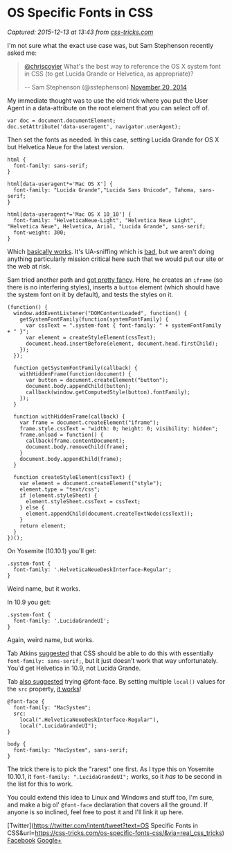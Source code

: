 # OS Specific Fonts in CSS

_Captured: 2015-12-13 at 13:43 from [css-tricks.com](https://css-tricks.com/os-specific-fonts-css/)_

I'm not sure what the exact use case was, but Sam Stephenson recently asked me:

> [@chriscoyier](https://twitter.com/chriscoyier) What's the best way to reference the OS X system font in CSS (to get Lucida Grande or Helvetica, as appropriate)?
> 
> -- Sam Stephenson (@sstephenson) [November 20, 2014](https://twitter.com/sstephenson/status/535502527995727872)

My immediate thought was to use the old trick where you put the User Agent in a data-attribute on the root element that you can select off of.
    
    
    var doc = document.documentElement;
    doc.setAttribute('data-useragent', navigator.userAgent);

Then set the fonts as needed. In this case, setting Lucida Grande for OS X but Helvetica Neue for the latest version.
    
    
    html {
      font-family: sans-serif;  
    }
    
    html[data-useragent*='Mac OS X'] {
      font-family: "Lucida Grande","Lucida Sans Unicode", Tahoma, sans-serif;
    }
    
    html[data-useragent*='Mac OS X 10_10'] {
      font-family: "HelveticaNeue-Light", "Helvetica Neue Light", "Helvetica Neue", Helvetica, Arial, "Lucida Grande", sans-serif; 
      font-weight: 300;
    }

Which [basically works](http://codepen.io/chriscoyier/pen/LEEdzb). It's UA-sniffing which is [bad](http://css-tricks.com/browser-detection-is-bad/), but we aren't doing anything particularly mission critical here such that we would put our site or the web at risk.

Sam tried another path and [got pretty fancy](http://codepen.io/sstephenson/pen/bNNvMm). Here, he creates an `iframe` (so there is no interfering styles), inserts a `button` element (which should have the system font on it by default), and tests the styles on it.
    
    
    (function() {
      window.addEventListener("DOMContentLoaded", function() {
        getSystemFontFamily(function(systemFontFamily) {
          var cssText = ".system-font { font-family: " + systemFontFamily + " }";
          var element = createStyleElement(cssText);
          document.head.insertBefore(element, document.head.firstChild);
        });
      });
    
      function getSystemFontFamily(callback) {
        withHiddenFrame(function(document) {
          var button = document.createElement("button");
          document.body.appendChild(button);
          callback(window.getComputedStyle(button).fontFamily);
        });
      }
    
      function withHiddenFrame(callback) {
        var frame = document.createElement("iframe");
        frame.style.cssText = "width: 0; height: 0; visibility: hidden";
        frame.onload = function() {
          callback(frame.contentDocument);
          document.body.removeChild(frame);
        }
        document.body.appendChild(frame);
      }
    
      function createStyleElement(cssText) {
        var element = document.createElement("style");
        element.type = "text/css";
        if (element.styleSheet) {
          element.styleSheet.cssText = cssText;
        } else {
          element.appendChild(document.createTextNode(cssText));
        }
        return element;
      }
    })();

On Yosemite (10.10.1) you'll get:
    
    
    .system-font { 
      font-family: '.HelveticaNeueDeskInterface-Regular';
    }

Weird name, but it works.

In 10.9 you get:
    
    
    .system-font { 
      font-family: '.LucidaGrandeUI';
    }

Again, weird name, but works.

Tab Atkins [suggested](https://twitter.com/tabatkins/status/535506051987038208) that CSS should be able to do this with essentially `font-family: sans-serif;`, but it just doesn't work that way unfortunately. You'd get Helvetica in 10.9, not Lucida Grande.

Tab [also suggested](https://twitter.com/tabatkins/status/535508233792659456) trying @font-face. By setting multiple `local()` values for the `src` property, [it works](http://codepen.io/chriscoyier/pen/raxwQP)!
    
    
    @font-face {
      font-family: "MacSystem";
      src:
        local(".HelveticaNeueDeskInterface-Regular"),
        local(".LucidaGrandeUI");
    }
    
    body {
      font-family: "MacSystem", sans-serif;
    }

The trick there is to pick the "rarest" one first. As I type this on Yosemite 10.10.1, it `font-family: ".LucidaGrandeUI";` works, so it _has_ to be second in the list for this to work.

You could extend this idea to Linux and Windows and stuff too, I'm sure, and make a big ol' `@font-face` declaration that covers all the ground. If anyone is so inclined, feel free to post it and I'll link it up here.

[Twitter](https://twitter.com/intent/tweet?text=OS Specific Fonts in CSS&url=https://css-tricks.com/os-specific-fonts-css/&via=real_css_tricks) [Facebook](https://www.facebook.com/sharer/sharer.php?u=https://css-tricks.com/os-specific-fonts-css/) [Google+](https://plus.google.com/share?url=https://css-tricks.com/os-specific-fonts-css/)
